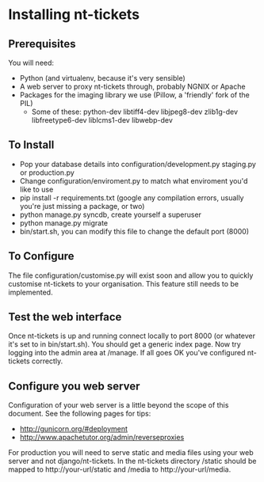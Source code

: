 # Installing nt-tickets

## Prerequisites
You will need:

- Python (and virtualenv, because it's very sensible)
- A web server to proxy nt-tickets through, probably NGNIX or Apache
- Packages for the imaging library we use (Pillow, a 'friendly' fork of the PIL)
    - Some of these: python-dev libtiff4-dev libjpeg8-dev zlib1g-dev libfreetype6-dev liblcms1-dev libwebp-dev

## To Install

- Pop your database details into configuration/development.py staging.py or production.py
- Change configuration/enviroment.py to match what enviroment you'd like to use
- pip install -r requirements.txt (google any compilation errors, usually you're just missing a package, or two)
- python manage.py syncdb, create yourself a superuser
- python manage.py migrate
- bin/start.sh, you can modify this file to change the default port (8000)

## To Configure

The file configuration/customise.py will exist soon and allow you to quickly customise nt-tickets to your organisation. This feature still needs to be implemented.

## Test the web interface
Once nt-tickets is up and running connect locally to port 8000 (or whatever it's set to in bin/start.sh). You should get a generic index page. Now try logging into the admin area at /manage. If all goes OK you've configured nt-tickets correctly.

## Configure you web server
Configuration of your web server is a little beyond the scope of this document. See the following pages for tips:

- http://gunicorn.org/#deployment
- http://www.apachetutor.org/admin/reverseproxies

For production you will need to serve static and media files using your web server and not django/nt-tickets. In the nt-tickets directory /static should be mapped to http://your-url/static and /media to http://your-url/media.
